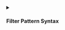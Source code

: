 <details>
  <summary>
    <h4>Filter Pattern Syntax</h4>
  </summary>

#### Using Filter Patterns with CloudWatch Logs

The `filterPattern` parameter allows you to specify which log events to send to Logz.io based on their content. Only logs that match the pattern will be forwarded. If left empty, all logs will be sent.

##### Basic Examples:

1. **Filter logs containing a specific term:**
   ```
   "ERROR"
   ```
   Matches log events that contain the word "ERROR"

2. **Filter logs containing multiple terms (AND condition):**
   ```
   "ERROR Exception"
   ```
   Matches log events that contain both "ERROR" and "Exception"

3. **Exclude logs with specific terms:**
   ```
   "ERROR" -"DEBUG"
   ```
   Matches log events that contain "ERROR" but not "DEBUG"

4. **JSON field filtering:**
   ```
   { $.level = "ERROR" }
   ```
   Matches JSON logs where the "level" field equals "ERROR"

##### Validation:

The system automatically validates the filter pattern syntax when you deploy the stack. If you provide an invalid pattern, the deployment will fail with a detailed error message.

For the complete syntax documentation, see [CloudWatch Logs Filter and Pattern Syntax](https://docs.aws.amazon.com/AmazonCloudWatch/latest/logs/FilterAndPatternSyntax.html).

</details>
